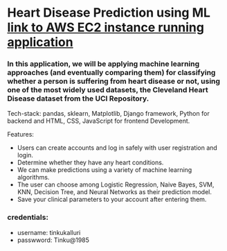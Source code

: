 # Heart Disease Prediction using ML [link to AWS EC2 instance running application](http://3.18.103.42/)
### In this application, we will be applying machine learning approaches (and eventually comparing them) for classifying whether a person is suffering from heart disease or not, using one of the most widely used datasets, the Cleveland Heart Disease dataset from the UCI Repository.

Tech-stack: pandas, sklearn, Matplotlib, Django framework, Python for backend and HTML, CSS, JavaScript for frontend Development.

Features:
- Users can create accounts and log in safely with user registration and login.
- Determine whether they have any heart conditions.
- We can make predictions using a variety of machine learning algorithms.
- The user can choose among Logistic Regression, Naive Bayes, SVM, KNN, Decision Tree, and Neural Networks as their prediction model.
- Save your clinical parameters to your account after entering them.

### credentials:
- username: tinkukalluri
- passwword: Tinku@1985
